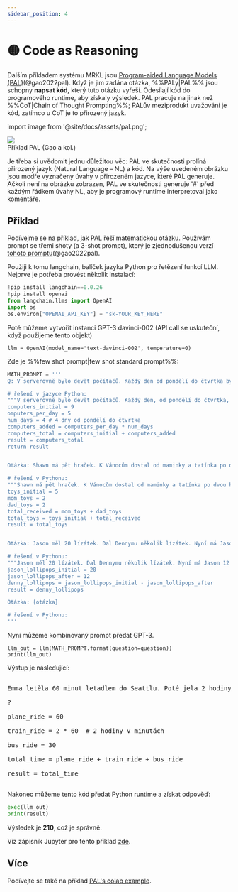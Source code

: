 ```yaml
---
sidebar_position: 4
---
```


# 🟡 Code as Reasoning

Dalším příkladem systému MRKL jsou [Program-aided Language Models (PAL)](https://reasonwithpal.com)(@gao2022pal).
Když je jim zadána otázka, %%PALy|PAL%% jsou schopny **napsat kód**, který tuto otázku vyřeší. Odesílají kód do programového runtime, aby získaly výsledek. PAL pracuje na jinak než %%CoT|Chain of Thought Prompting%%; PALův meziprodukt uvažování je kód, zatímco u CoT je to přirozený jazyk.

import image from '@site/docs/assets/pal.png';

<div style={{textAlign: 'center'}}>
  <img src={image} style={{width: "500px"}} />
</div>

<div style={{textAlign: 'center'}}>
Příklad PAL (Gao a kol.)
</div>


Je třeba si uvědomit jednu důležitou věc: PAL ve skutečnosti prolíná přirozený jazyk (Natural Language – NL) a kód. Na výše uvedeném obrázku jsou modře vyznačeny úvahy v přirozeném jazyce, které PAL generuje. Ačkoli není na obrázku zobrazen, PAL ve skutečnosti generuje '\#' před každým řádkem úvahy NL, aby je programový runtime interpretoval jako komentáře.

## Příklad

Podívejme se na příklad, jak PAL řeší matematickou otázku. Používám prompt se třemi shoty (a 3-shot prompt), který je zjednodušenou verzí [tohoto promptu](https://github.com/reasoning-machines/pal/blob/main/pal/prompt/math_prompts.py)(@gao2022pal). 

Použiji k tomu langchain, balíček jazyka Python pro řetězení funkcí LLM. Nejprve je potřeba provést několik instalací:

```python
!pip install langchain==0.0.26
!pip install openai
from langchain.llms import OpenAI
import os
os.environ["OPENAI_API_KEY"] = "sk-YOUR_KEY_HERE"
```

Poté můžeme vytvořit instanci GPT-3 davinci-002 (API call se uskuteční, když použijeme tento objekt)
```
llm = OpenAI(model_name='text-davinci-002', temperature=0)
```

Zde je %%few shot prompt|few shot standard prompt%%:

```python
MATH_PROMPT = '''
Q: V serverovně bylo devět počítačů. Každý den od pondělí do čtvrtka bylo instalováno dalších pět počítačů. Kolik počítačů je nyní v serverovně?

# řešení v jazyce Python:
"""V serverovně bylo devět počítačů. Každý den, od pondělí do čtvrtka, bylo nainstalováno dalších pět počítačů. Kolik počítačů je nyní v serverovně?"""
computers_initial = 9
omputers_per_day = 5
num_days = 4 # 4 dny od pondělí do čtvrtka
computers_added = computers_per_day * num_days
computers_total = computers_initial + computers_added
result = computers_total
return result


Otázka: Shawn má pět hraček. K Vánocům dostal od maminky a tatínka po dvou hračkách. Kolik hraček má nyní?

# řešení v Pythonu:
"""Shawn má pět hraček. K Vánocům dostal od maminky a tatínka po dvou hračkách. Kolik hraček má nyní?"""
toys_initial = 5
mom_toys = 2
dad_toys = 2
total_received = mom_toys + dad_toys
total_toys = toys_initial + total_received
result = total_toys


Otázka: Jason měl 20 lízátek. Dal Dennymu několik lízátek. Nyní má Jason 12 lízátek. Kolik lízátek dal Jason Dennymu?

# řešení v Pythonu:
"""Jason měl 20 lízátek. Dal Dennymu několik lízátek. Nyní má Jason 12 lízátek. Kolik lízátek dal Jason Dennymu?"""
jason_lollipops_initial = 20
jason_lollipops_after = 12
denny_lollipops = jason_lollipops_initial - jason_lollipops_after
result = denny_lollipops

Otázka: {otázka}

# řešení v Pythonu:
'''
```

Nyní můžeme kombinovaný prompt předat GPT-3.

```
llm_out = llm(MATH_PROMPT.format(question=question))
print(llm_out)
```

Výstup je následující:

<pre>
<span className="bluegreen-highlight">
Emma letěla 60 minut letadlem do Seattlu. Poté jela 2 hodiny vlakem do Portlandu a následně 30 minut autobusem do Vancouveru. Jak dlouho jí trvala cesta do vancouveru?<br/><br/>?

plane_ride = 60<br/>
train_ride = 2 * 60  # 2 hodiny v minutách<br/>
bus_ride = 30<br/>
total_time = plane_ride + train_ride + bus_ride<br/>
result = total_time
</span>
</pre>

Nakonec můžeme tento kód předat Python runtime a získat odpověď:

```python
exec(llm_out)
print(result)
```

Výsledek je **210**, což je správně.

Viz zápisník Jupyter pro tento příklad [zde](https://github.com/trigaten/Learn_Prompting/tree/main/docs/code_examples/PAL.ipynb).

## Více

Podívejte se také na příklad [PAL's colab example](https://colab.research.google.com/drive/1u4_RsdI0E79PCMDdcPiJUzYhdnjoXeXc?usp=sharing#scrollTo=Ba0ycacK4i1V).